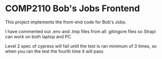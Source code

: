 # COMP2110 Bob's Jobs Frontend

This project implements the front-end code for Bob's Jobs.


I have commented out .env and .tmp files from all .gitingore files so Strapi can work on both laptop and PC

Level 2 spec of cypress will fail unitl the test is ran minimum of 3 times, so when you ran the test the fourth time it will pass

